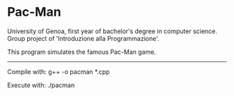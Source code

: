 # Pac-Man
University of Genoa, first year of bachelor's degree in computer science. Group project of 'Introduzione alla Programmazione'.

This program simulates the famous Pac-Man game.

---

Compile with: g++ -o pacman \*.cpp

Execute with: ./pacman
